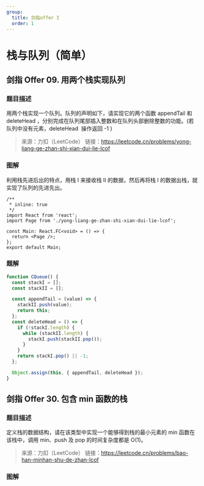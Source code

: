 ```yaml
---
group:
  title: 剑指offer I
  order: 1
---
```


# 栈与队列（简单）

## 剑指 Offer 09. 用两个栈实现队列

### 题目描述

用两个栈实现一个队列。队列的声明如下，请实现它的两个函数 appendTail 和 deleteHead ，分别完成在队列尾部插入整数和在队列头部删除整数的功能。(若队列中没有元素，deleteHead  操作返回 -1 )

> 来源：力扣（LeetCode）
> 链接：https://leetcode.cn/problems/yong-liang-ge-zhan-shi-xian-dui-lie-lcof

### 图解

利用栈先进后出的特点，用栈 I 来接收栈 II 的数据，然后再将栈 I 的数据出栈，就实现了队列的先进先出。

```tsx
/**
 * inline: true
 */
import React from 'react';
import Page from './yong-liang-ge-zhan-shi-xian-dui-lie-lcof';

const Main: React.FC<void> = () => {
  return <Page />;
};
export default Main;
```

### 题解

```js
function CQueue() {
  const stackI = [];
  const stackII = [];

  const appendTail = (value) => {
    stackII.push(value);
    return this;
  };
  const deleteHead = () => {
    if (!stackI.length) {
      while (stackII.length) {
        stackI.push(stackII.pop());
      }
    }
    return stackI.pop() || -1;
  };

  Object.assign(this, { appendTail, deleteHead });
}
```

## 剑指 Offer 30. 包含 min 函数的栈

### 题目描述

定义栈的数据结构，请在该类型中实现一个能够得到栈的最小元素的 min 函数在该栈中，调用 min、push 及 pop 的时间复杂度都是 O(1)。

> 来源：力扣（LeetCode）
> 链接：https://leetcode.cn/problems/bao-han-minhan-shu-de-zhan-lcof

### 图解

